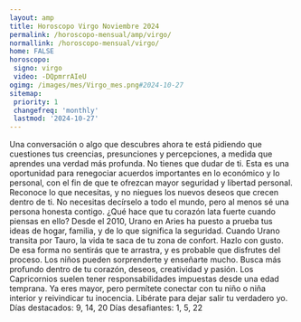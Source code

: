 ```yaml
---
layout: amp
title: Horoscopo Virgo Noviembre 2024 
permalink: /horoscopo-mensual/amp/virgo/
normallink: /horoscopo-mensual/virgo/
home: FALSE
horoscopo:
 signo: virgo
 video: -DQpmrrAIeU
ogimg: /images/mes/Virgo_mes.png#2024-10-27
sitemap:
 priority: 1
 changefreq: 'monthly'
 lastmod: '2024-10-27'
---
```



Una conversación o algo que descubres ahora te está pidiendo que cuestiones tus creencias, presunciones y percepciones, a medida que aprendes una verdad más profunda. No tienes que dudar de ti. Esta es una oportunidad para renegociar acuerdos importantes en lo económico y lo personal, con el fin de que te ofrezcan mayor seguridad y libertad personal. Reconoce lo que necesitas, y no niegues los nuevos deseos que crecen dentro de ti. No necesitas decírselo a todo el mundo, pero al menos sé una persona honesta contigo. ¿Qué hace que tu corazón lata fuerte cuando piensas en ello? 
Desde el 2010, Urano en Aries ha puesto a prueba tus ideas de hogar, familia, y de lo que significa la seguridad. Cuando Urano transita por Tauro, la vida te saca de tu zona de confort. Hazlo con gusto. De esa forma no sentirás que te arrastra, y es probable que disfrutes del proceso. Los niños pueden sorprenderte y enseñarte mucho. Busca más profundo dentro de tu corazón, deseos, creatividad y pasión. 
Los Capricornios suelen tener responsabilidades impuestas desde una edad temprana. Ya eres mayor, pero permítete conectar con tu niño o niña interior y reivindicar tu inocencia. Libérate para dejar salir tu verdadero yo. 
Días destacados: 9, 14, 20
Días desafiantes: 1, 5, 22